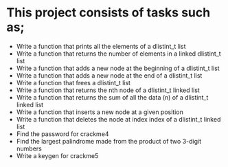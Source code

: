 # This project consists of tasks such as;

* Write a function that prints all the elements of a dlistint_t list
* Write a function that returns the number of elements in a linked dlistint_t list
* Write a function that adds a new node at the beginning of a dlistint_t list
* Write a function that adds a new node at the end of a dlistint_t list
* Write a function that frees a dlistint_t list
* Write a function that returns the nth node of a dlistint_t linked list
* Write a function that returns the sum of all the data (n) of a dlistint_t linked list
* Write a function that inserts a new node at a given position
* Write a function that deletes the node at index index of a dlistint_t linked list
* Find the password for crackme4
* Find the largest palindrome made from the product of two 3-digit numbers
* Write a keygen for crackme5

